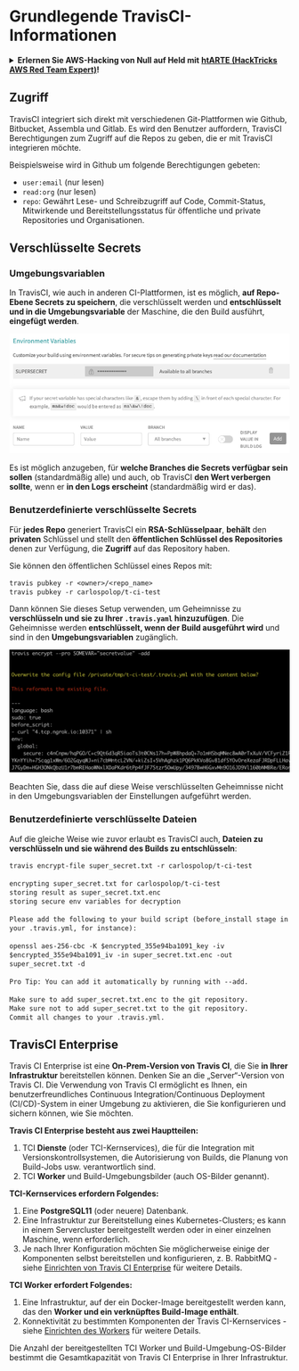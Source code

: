 # Grundlegende TravisCI-Informationen

<details>

<summary><strong>Erlernen Sie AWS-Hacking von Null auf Held mit</strong> <a href="https://training.hacktricks.xyz/courses/arte"><strong>htARTE (HackTricks AWS Red Team Expert)</strong></a><strong>!</strong></summary>

Andere Möglichkeiten, HackTricks zu unterstützen:

* Wenn Sie Ihr **Unternehmen in HackTricks beworben sehen möchten** oder **HackTricks im PDF-Format herunterladen möchten**, überprüfen Sie die [**ABONNEMENTPLÄNE**](https://github.com/sponsors/carlospolop)!
* Holen Sie sich das [**offizielle PEASS & HackTricks-Merchandise**](https://peass.creator-spring.com)
* Entdecken Sie [**The PEASS Family**](https://opensea.io/collection/the-peass-family), unsere Sammlung exklusiver [**NFTs**](https://opensea.io/collection/the-peass-family)
* **Treten Sie der** 💬 [**Discord-Gruppe**](https://discord.gg/hRep4RUj7f) oder der [**Telegram-Gruppe**](https://t.me/peass) bei oder **folgen** Sie uns auf **Twitter** 🐦 [**@hacktricks\_live**](https://twitter.com/hacktricks\_live)**.**
* **Teilen Sie Ihre Hacking-Tricks, indem Sie PRs an die** [**HackTricks**](https://github.com/carlospolop/hacktricks) und [**HackTricks Cloud**](https://github.com/carlospolop/hacktricks-cloud) Github-Repositorys einreichen.

</details>

## Zugriff

TravisCI integriert sich direkt mit verschiedenen Git-Plattformen wie Github, Bitbucket, Assembla und Gitlab. Es wird den Benutzer auffordern, TravisCI Berechtigungen zum Zugriff auf die Repos zu geben, die er mit TravisCI integrieren möchte.

Beispielsweise wird in Github um folgende Berechtigungen gebeten:

* `user:email` (nur lesen)
* `read:org` (nur lesen)
* `repo`: Gewährt Lese- und Schreibzugriff auf Code, Commit-Status, Mitwirkende und Bereitstellungsstatus für öffentliche und private Repositories und Organisationen.

## Verschlüsselte Secrets

### Umgebungsvariablen

In TravisCI, wie auch in anderen CI-Plattformen, ist es möglich, **auf Repo-Ebene Secrets zu speichern**, die verschlüsselt werden und **entschlüsselt und in die Umgebungsvariable** der Maschine, die den Build ausführt, **eingefügt werden**.

![](<../../.gitbook/assets/image (203).png>)

Es ist möglich anzugeben, für **welche Branches die Secrets verfügbar sein sollen** (standardmäßig alle) und auch, ob TravisCI **den Wert verbergen sollte**, wenn er **in den Logs erscheint** (standardmäßig wird er das).

### Benutzerdefinierte verschlüsselte Secrets

Für **jedes Repo** generiert TravisCI ein **RSA-Schlüsselpaar**, **behält** den **privaten** Schlüssel und stellt den **öffentlichen Schlüssel des Repositories** denen zur Verfügung, die **Zugriff** auf das Repository haben.

Sie können den öffentlichen Schlüssel eines Repos mit:
```
travis pubkey -r <owner>/<repo_name>
travis pubkey -r carlospolop/t-ci-test
```
Dann können Sie dieses Setup verwenden, um Geheimnisse zu **verschlüsseln und sie zu Ihrer `.travis.yaml` hinzuzufügen**. Die Geheimnisse werden **entschlüsselt, wenn der Build ausgeführt wird** und sind in den **Umgebungsvariablen** zugänglich.

![](<../../.gitbook/assets/image (139).png>)

Beachten Sie, dass die auf diese Weise verschlüsselten Geheimnisse nicht in den Umgebungsvariablen der Einstellungen aufgeführt werden.

### Benutzerdefinierte verschlüsselte Dateien

Auf die gleiche Weise wie zuvor erlaubt es TravisCI auch, **Dateien zu verschlüsseln und sie während des Builds zu entschlüsseln**:
```
travis encrypt-file super_secret.txt -r carlospolop/t-ci-test

encrypting super_secret.txt for carlospolop/t-ci-test
storing result as super_secret.txt.enc
storing secure env variables for decryption

Please add the following to your build script (before_install stage in your .travis.yml, for instance):

openssl aes-256-cbc -K $encrypted_355e94ba1091_key -iv $encrypted_355e94ba1091_iv -in super_secret.txt.enc -out super_secret.txt -d

Pro Tip: You can add it automatically by running with --add.

Make sure to add super_secret.txt.enc to the git repository.
Make sure not to add super_secret.txt to the git repository.
Commit all changes to your .travis.yml.
```
## TravisCI Enterprise

Travis CI Enterprise ist eine **On-Prem-Version von Travis CI**, die Sie **in Ihrer Infrastruktur** bereitstellen können. Denken Sie an die „Server“-Version von Travis CI. Die Verwendung von Travis CI ermöglicht es Ihnen, ein benutzerfreundliches Continuous Integration/Continuous Deployment (CI/CD)-System in einer Umgebung zu aktivieren, die Sie konfigurieren und sichern können, wie Sie möchten.

**Travis CI Enterprise besteht aus zwei Hauptteilen:**

1. TCI **Dienste** (oder TCI-Kernservices), die für die Integration mit Versionskontrollsystemen, die Autorisierung von Builds, die Planung von Build-Jobs usw. verantwortlich sind.
2. TCI **Worker** und Build-Umgebungsbilder (auch OS-Bilder genannt).

**TCI-Kernservices erfordern Folgendes:**

1. Eine **PostgreSQL11** (oder neuere) Datenbank.
2. Eine Infrastruktur zur Bereitstellung eines Kubernetes-Clusters; es kann in einem Servercluster bereitgestellt werden oder in einer einzelnen Maschine, wenn erforderlich.
3. Je nach Ihrer Konfiguration möchten Sie möglicherweise einige der Komponenten selbst bereitstellen und konfigurieren, z. B. RabbitMQ - siehe [Einrichten von Travis CI Enterprise](https://docs.travis-ci.com/user/enterprise/tcie-3.x-setting-up-travis-ci-enterprise/) für weitere Details.

**TCI Worker erfordert Folgendes:**

1. Eine Infrastruktur, auf der ein Docker-Image bereitgestellt werden kann, das den **Worker und ein verknüpftes Build-Image enthält**.
2. Konnektivität zu bestimmten Komponenten der Travis CI-Kernservices - siehe [Einrichten des Workers](https://docs.travis-ci.com/user/enterprise/setting-up-worker/) für weitere Details.

Die Anzahl der bereitgestellten TCI Worker und Build-Umgebung-OS-Bilder bestimmt die Gesamtkapazität von Travis CI Enterprise in Ihrer Infrastruktur.
